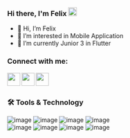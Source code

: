 ### Hi there, I'm Felix <img width = 20 src = "https://camo.githubusercontent.com/e8e7b06ecf583bc040eb60e44eb5b8e0ecc5421320a92929ce21522dbc34c891/68747470733a2f2f6d656469612e67697068792e636f6d2f6d656469612f6876524a434c467a6361737252346961377a2f67697068792e676966">


- 👋 Hi, I’m Felix
- 👀 I’m interested in Mobile Application
- 🌱 I’m currently Junior 3 in Flutter


### Connect with me:
[<img align="left" width="30" src="https://cdn-icons-png.flaticon.com/512/733/733547.png"/>][facebook]
[<img align="left" width="30" src="https://user-images.githubusercontent.com/95233836/158131697-6c871a5d-496a-4299-bfe3-0c6020948046.png"/>][linkedin]
[<img align="left" width="30" src="https://cdn-icons-png.flaticon.com/512/174/174855.png"/>][instagram]

</br>
</br>

### 🛠 Tools & Technology

![image](https://img.shields.io/badge/Flutter-02569B.svg?style=for-the-badge&logo=Flutter&logoColor=white)
![image](https://img.shields.io/badge/Dart-0175C2.svg?style=for-the-badge&logo=Dart&logoColor=white)
![image](https://img.shields.io/badge/Kotlin-7F52FF.svg?style=for-the-badge&logo=Kotlin&logoColor=white)
![image](https://img.shields.io/badge/Firebase-FFCA28.svg?style=for-the-badge&logo=Firebase&logoColor=black)
</br>
![image](https://img.shields.io/badge/Jira%20Software-0052CC.svg?style=for-the-badge&logo=Jira-Software&logoColor=white)
![image](https://img.shields.io/badge/Trello-0052CC.svg?style=for-the-badge&logo=Trello&logoColor=white)
![image](https://img.shields.io/badge/Adobe%20XD-FF61F6.svg?style=for-the-badge&logo=Adobe-XD&logoColor=white)
![image](https://img.shields.io/badge/Figma-F24E1E.svg?style=for-the-badge&logo=Figma&logoColor=white)


</br>





</br>

<!---
felixdinh/felixdinh is a ✨ special ✨ repository because its `README.md` (this file) appears on your GitHub profile.
You can click the Preview link to take a look at your changes.
--->
[facebook]:https://www.facebook.com/felixdinhit/
[linkedin]:https://www.linkedin.com/in/dinh-loc-phuc/
[instagram]:https://www.instagram.com/x_xxlphuc/
[github]:https://www.github.com/sucanabo/
